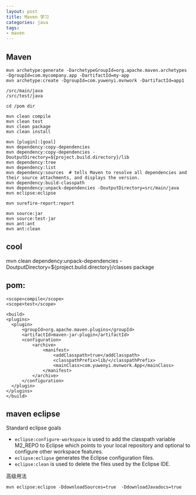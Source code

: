```yaml
---
layout: post
title: Maven 学习
categories: java
tags: 
- maven
---
```


## Maven

    mvn archetype:generate -DarchetypeGroupId=org.apache.maven.archetypes -DgroupId=com.mycompany.app -DartifactId=my-app
    mvn archetype:create -DgroupId=com.yuwenyi.mvnwork -DartifactId=app1

    /src/main/java
    /src/test/java

    cd /pom dir

    mvn clean compile
    mvn clean test
    mvn clean package
    mvn clean install

    mvn [plugin]:[goal]
    mvn dependency:copy-dependencies
    mvn dependency:copy-dependencies -DoutputDirectory=${project.build.directory}/lib
    mvn dependency:tree
    mvn dependency:list
    mvn dependency:sources  # tells Maven to resolve all dependencies and their source attachments, and displays the version.
    mvn dependency:build-classpath
    mvn dependency:unpack-dependencies -DoutputDirectory=src/main/java
    mvn eclipse:eclipse

    mvn surefire-report:report

    mvn source:jar
    mvn source:test-jar
    mvn ant:ant
    mvn ant:clean

## cool
mvn clean dependency:unpack-dependencies -DoutputDirectory=${project.build.directory}/classes package

## pom: 
    <scope>compile</scope>
    <scope>test</scope>

    <build>
    <plugins>
      <plugin>
          <groupId>org.apache.maven.plugins</groupId>
          <artifactId>maven-jar-plugin</artifactId>
          <configuration>
              <archive>
                  <manifest>
                      <addClasspath>true</addClasspath>
                      <classpathPrefix>lib/</classpathPrefix>
                      <mainClass>com.yuwenyi.mvnwork.App</mainClass>
                  </manifest>
              </archive>
          </configuration>
      </plugin>
    </plugins>
    </build>

## maven eclipse
Standard eclipse goals

- `eclipse:configure-workspace` is used to add the classpath variable M2_REPO to Eclipse which points to your local repository and optional to configure other workspace features.
- `eclipse:eclipse` generates the Eclipse configuration files.
- `eclipse:clean` is used to delete the files used by the Eclipse IDE.

高级用法
    
    mvn eclipse:eclipse -DdownloadSources=true  -DdownloadJavadocs=true